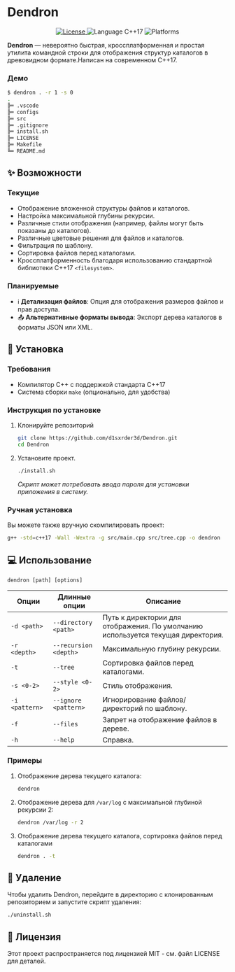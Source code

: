 # Dendron

<p align="center">
  <a href="https://github.com/d1sxrder3d/Dendron/blob/main/LICENSE">
    <img src="https://img.shields.io/badge/License-MIT-blue.svg" alt="License">
  </a>
  <img src="https://img.shields.io/badge/language-C%2B%2B17-blue.svg" alt="Language C++17">
  <img src="https://img.shields.io/badge/platform-Linux%20%7C%20macOS%20%7C%20Windows-lightgrey.svg" alt="Platforms">
</p>

**Dendron** — невероятно быстрая, кроссплатформенная и простая утилита командной строки для отображения структур каталогов в древовидном формате.Написан на современном C++17.

### Демо

```sh
$ dendron . -r 1 -s 0
.
╠═ .vscode
╠═ configs
╠═ src
╠═ .gitignore
╠═ install.sh
╠═ LICENSE
╠═ Makefile
╚═ README.md
```

## ✨ Возможности

### Текущие
- Отображение вложенной структуры файлов и каталогов.
- Настройка максимальной глубины рекурсии.
- Различные стили отображения (например, файлы могут быть показаны до каталогов).
- Различные цветовые решения для файлов и каталогов.
- Фильтрация по шаблону.
- Сортировка файлов перед каталогами.
- Кроссплатформенность благодаря использованию стандартной библиотеки C++17 `<filesystem>`.

### Планируемые
- ℹ️ **Детализация файлов**: Опция для отображения размеров файлов и прав доступа.
- 📤 **Альтернативные форматы вывода**: Экспорт дерева каталогов в форматы JSON или XML.

## 🚀 Установка

### Требования

- Компилятор C++ с поддержкой стандарта C++17
- Система сборки `make` (опционально, для удобства)

### Инструкция по установке
1.  Клонируйте репозиторий
    ```sh
    git clone https://github.com/d1sxrder3d/Dendron.git
    cd Dendron
    ```

2. Установите проект.
    ```sh
    ./install.sh
    ```
    *Скрипт может потребовать ввода пароля для установки приложения в систему.*

### Ручная установка
Вы можете также вручную скомпилировать проект:
```sh
g++ -std=c++17 -Wall -Wextra -g src/main.cpp src/tree.cpp -o dendron
```

## 💻 Использование

```
dendron [path] [options]
```

| Опции         | Длинные опции           | Описание                                                              |
|----------------|-----------------------|--------------------------------------------------------------------------|
| `-d <path>`    | `--directory <path>`  | Путь к директории для отображения. По умолчанию используется текущая директория.     |
| `-r <depth>`   | `--recursion <depth>` | Максимальную глубину рекурсии.                                         |
| `-t`           | `--tree`              | Сортировка файлов перед каталогами.                                           |
| `-s <0-2>`     | `--style <0-2>`       | Стиль отображения. |
| `-i <pattern>` | `--ignore <pattern>`  | Игнорирование файлов/директорий по шаблону. |
| `-f`           | `--files`             | Запрет на отображение файлов в дереве. |
| `-h`           | `--help`              | Справка.                                                   |

### Примеры 
1. Отображение дерева текущего каталога:
    ```sh
    dendron
    ```
2. Отображение дерева для `/var/log` с максимальной глубиной рекурсии 2:
    ```sh
    dendron /var/log -r 2
    ```
3. Отображение дерева текущего каталога, сортировка файлов перед каталогами
    ```sh
    dendron . -t
    ```

## 🔧 Удаление
Чтобы удалить Dendron, перейдите в директорию с клонированным репозиторием и запустите скрипт удаления:
```sh
./uninstall.sh
```

## 📜 Лицензия
Этот проект распространяется под лицензией MIT - см. файл LICENSE для деталей.

